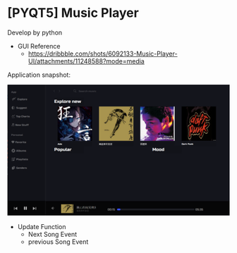 # [PYQT5] Music Player

Develop by python

* GUI Reference
    - https://dribbble.com/shots/6092133-Music-Player-UI/attachments/11248588?mode=media

Application snapshot:

![image](https://github.com/TheNewLearn/music_player/blob/main/res/image/demo.PNG)

* Update Function
    - Next Song Event
    - previous Song Event